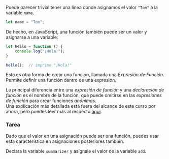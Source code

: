 Puede parecer trivial tener una línea donde asignamos el valor `"Tom"` a la variable `name`.
```js
let name = "Tom";
```

De hecho, en JavaScript, una función también puede ser un valor y asignarse a una variable:
```js
let hello = function () {
    console.log("¡Hola!");
}

hello();  // imprime "¡Hola!"
```

Esta es otra forma de crear una función, llamada una _Expresión de Función_. Permite definir una función dentro de una expresión.

La principal diferencia entre una _expresión de función_ y una _declaración de función_ es el nombre de la función, que puede omitirse en las _expresiones de función_ para crear funciones _anónimas_.  
Una explicación más detallada está fuera del alcance de este curso por ahora, pero puedes leer más al respecto [aquí](https://developer.mozilla.org/en-US/docs/Web/JavaScript/Guide/Functions).


### Tarea

Dado que el valor en una asignación puede ser una función, puedes usar esta característica en asignaciones posteriores también.

Declara la variable `summarizer` y asígnale el valor de la variable `add`.